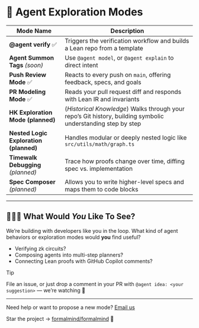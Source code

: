 # 🧪 Agent Exploration Modes

| Mode Name | Description |
|----------|-------------|
| **@agent verify** ✅ | Triggers the verification workflow and builds a Lean repo from a template |
| **Agent Summon Tags** *(soon)* | Use `@agent model`, or `@agent explain` to direct intent |
| **Push Review Mode** ✅ | Reacts to every push on `main`, offering feedback, specs, and goals |
| **PR Modeling Mode** ✅ | Reads your pull request diff and responds with Lean IR and invariants |
| **HK Exploration Mode (planned)** | (*Historical Knowledge*) Walks through your repo’s Git history, building symbolic understanding step by step |
| **Nested Logic Exploration (planned)** | Handles modular or deeply nested logic like `src/utils/math/graph.ts` |
| **Timewalk Debugging** *(planned)* | Trace how proofs change over time, diffing spec vs. implementation |
| **Spec Composer** *(planned)* | Allows you to write higher-level specs and maps them to code blocks |

---

## 👷🏽‍♀️ What Would *You* Like To See?

We’re building with developers like you in the loop. What kind of agent behaviors or exploration modes would **you** find useful?

- Verifying zk circuits?
- Composing agents into multi-step planners?
- Connecting Lean proofs with GitHub Copilot comments?

> [!TIP]
> File an issue, or just drop a comment in your PR with `@agent idea: <your suggestion>` — we’re watching 👀

---

Need help or want to propose a new mode? [Email us](mailto:formalmindai@gmail.com)

Star the project → [formalmind/formalmind](https://github.com/formalmind/formalmind) 🌟
